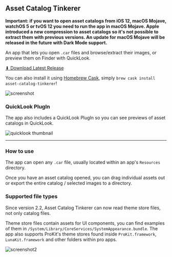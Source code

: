 ## Asset Catalog Tinkerer

**Important: if you want to open asset catalogs from iOS 12, macOS Mojave, watchOS 5 or tvOS 12 you need to run the app in macOS Mojave. Apple introduced a new compression to asset catalogs so it's not possible to extract them with previous versions. An update for macOS Mojave will be released in the future with Dark Mode support.**

An app that lets you open `.car` files and browse/extract their images, or preview them on Finder with QuickLook.

[⬇ Download Latest Release](https://github.com/insidegui/AssetCatalogTinkerer/raw/master/releases/AssetCatalogTinkerer_latest.zip)

You can also install it using [Homebrew Cask](https://caskroom.github.io), simply `brew cask install asset-catalog-tinkerer`!

![screenshot](https://raw.github.com/insidegui/AssetCatalogTinkerer/master/screenshot.png)

### QuickLook PlugIn

The app also includes a QuickLook PlugIn so you can see previews of asset catalogs in QuickLook.

![quicklook thumbnail](./quicklook_thumb.png)

---

### How to use

The app can open any `.car` file, usually located within an app's `Resources` directory.

Once you have an asset catalog opened, you can drag individual assets out or export the entire catalog / selected images to a directory.

### Supported file types

Since version 2.2, Asset Catalog Tinkerer can now read theme store files, not only catalog files.

Theme store files contain assets for UI components, you can find examples of them in `/System/Library/CoreServices/SystemAppearance.bundle`. The app also supports ProKit's theme stores found inside `ProKit.framework`, `LunaKit.framework` and other folders within pro apps.

![screenshot2](https://raw.github.com/insidegui/AssetCatalogTinkerer/master/screenshot_themestore.png)